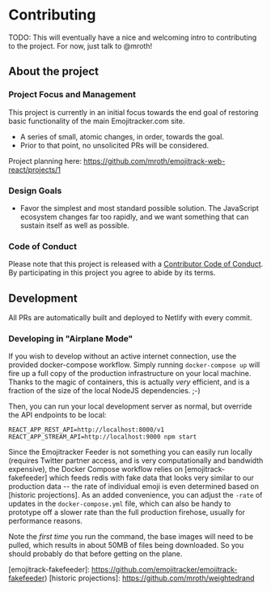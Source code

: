 # Contributing

TODO: This will eventually have a nice and welcoming intro to contributing to
the project. For now, just talk to @mroth!

## About the project

### Project Focus and Management

This project is currently in an initial focus towards the end goal of restoring
basic functionality of the main Emojitracker.com site.

-   A series of small, atomic changes, in order, towards the goal.
-   Prior to that point, no unsolicited PRs will be considered.

Project planning here: https://github.com/mroth/emojitrack-web-react/projects/1

### Design Goals

-   Favor the simplest and most standard possible solution. The JavaScript
    ecosystem changes far too rapidly, and we want something that can sustain
    itself as well as possible.

### Code of Conduct

Please note that this project is released with a [Contributor Code of
Conduct](CODE_OF_CONDUCT.md). By participating in this project you agree to
abide by its terms.

## Development

All PRs are automatically built and deployed to Netlify with every commit.

### Developing in "Airplane Mode"

If you wish to develop without an active internet connection, use the provided
docker-compose workflow. Simply running `docker-compose up` will fire up a full
copy of the production infrastructure on your local machine. Thanks to the magic
of containers, this is actually _very_ efficient, and is a fraction of the size
of the local NodeJS dependencies. ;-)

Then, you can run your local development server as normal, but override the API
endpoints to be local:

    REACT_APP_REST_API=http://localhost:8000/v1 REACT_APP_STREAM_API=http://localhost:9000 npm start

Since the Emojitracker Feeder is not something you can easily run locally
(requires Twitter partner access, and is very computationally and bandwidth
expensive), the Docker Compose workflow relies on [emojitrack-fakefeeder] which
feeds redis with fake data that looks very similar to our production data -- the
rate of individual emoji is even determined based on [historic projections]. As
an added convenience, you can adjust the `-rate` of updates in the
`docker-compose.yml` file, which can also be handy to prototype off a slower
rate than the full production firehose, usually for performance reasons.

Note the _first time_ you run the command, the base images will need to be
pulled, which results in about 50MB of files being downloaded. So you should
probably do that before getting on the plane.

[emojitrack-fakefeeder]: https://github.com/emojitracker/emojitrack-fakefeeder)
[historic projections]: https://github.com/mroth/weightedrand
